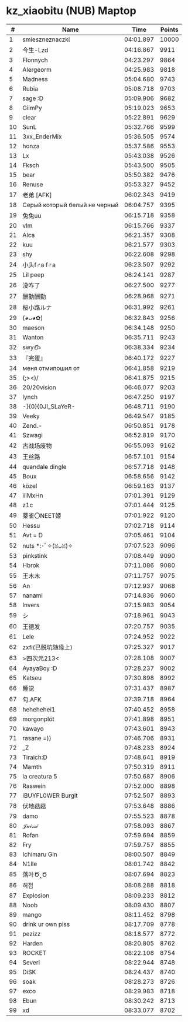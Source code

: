 # kz_xiaobitu (NUB) Maptop

|  # | Name | Time | Points |
|-------------- | -------------- | -------------- | -------------- | 
| 1 | smieszneznaczki | 04:01.897 | 10000 | 
| 2 | 今生-Lzd | 04:16.867 | 9911 | 
| 3 | Flonnych | 04:23.297 | 9864 | 
| 4 | Alergeorm | 04:25.983 | 9818 | 
| 5 | Madness | 05:04.680 | 9743 | 
| 6 | Rubia | 05:08.718 | 9703 | 
| 7 | sage :D | 05:09.906 | 9682 | 
| 8 | GiimPy | 05:19.023 | 9653 | 
| 9 | clear | 05:22.891 | 9629 | 
| 10 | SunL | 05:32.766 | 9599 | 
| 11 | 3xx_EnderMix | 05:36.505 | 9574 | 
| 12 | honza | 05:37.586 | 9553 | 
| 13 | Lx | 05:43.038 | 9526 | 
| 14 | Fksch | 05:43.500 | 9505 | 
| 15 | bear | 05:50.382 | 9476 | 
| 16 | Renuse | 05:53.327 | 9452 | 
| 17 | 老弟 [AFK] | 06:02.343 | 9419 | 
| 18 | Серый который белый не черный | 06:04.757 | 9395 | 
| 19 | 兔兔uu | 06:15.718 | 9358 | 
| 20 | vlm | 06:15.766 | 9337 | 
| 21 | Alca | 06:21.357 | 9308 | 
| 22 | kuu | 06:21.577 | 9303 | 
| 23 | shy | 06:22.608 | 9298 | 
| 24 | 小头f♂a f♂a | 06:23.507 | 9292 | 
| 25 | Lil peep | 06:24.141 | 9287 | 
| 26 | 没咋了 | 06:27.500 | 9277 | 
| 27 | 酬勤酬勤 | 06:28.968 | 9271 | 
| 28 | 桜小路ルナ | 06:31.992 | 9261 | 
| 29 | (◕ᴗ◕✿) | 06:32.843 | 9256 | 
| 30 | maeson | 06:34.148 | 9250 | 
| 31 | Wanton | 06:35.711 | 9243 | 
| 32 | swy𐂃 | 06:38.334 | 9234 | 
| 33 | 『完蛋』 | 06:40.172 | 9227 | 
| 34 | меня отмипошил от | 06:41.858 | 9219 | 
| 35 | (;><)/ | 06:41.875 | 9215 | 
| 36 | 20/20vision | 06:46.077 | 9203 | 
| 37 | lynch | 06:47.250 | 9197 | 
| 38 | -}{0}{0JI_SLaYeR- | 06:48.711 | 9190 | 
| 39 | Veeky | 06:49.547 | 9185 | 
| 40 | Zend.- | 06:50.851 | 9178 | 
| 41 | Szwagi | 06:52.819 | 9170 | 
| 42 | 古战场废物 | 06:55.093 | 9162 | 
| 43 | 王丝路 | 06:57.101 | 9154 | 
| 44 | quandale dingle | 06:57.718 | 9148 | 
| 45 | Boux | 06:58.656 | 9142 | 
| 46 | közel | 06:59.163 | 9137 | 
| 47 | iiiMxHn | 07:01.391 | 9129 | 
| 48 | z1c | 07:01.444 | 9125 | 
| 49 | 薬雀〇NEET姬 | 07:01.922 | 9120 | 
| 50 | Hessu | 07:02.718 | 9114 | 
| 51 | Avt = D | 07:05.461 | 9104 | 
| 52 | nuts *:･ﾟ✧(ꈍᴗꈍ)✧ | 07:07.523 | 9096 | 
| 53 | pinkstink | 07:08.449 | 9090 | 
| 54 | Hbrok | 07:11.086 | 9080 | 
| 55 | 王木木 | 07:11.757 | 9075 | 
| 56 | An | 07:12.937 | 9068 | 
| 57 | nanami | 07:14.836 | 9060 | 
| 58 | Invers | 07:15.983 | 9054 | 
| 59 | シ | 07:18.961 | 9043 | 
| 60 | 王德发 | 07:20.757 | 9035 | 
| 61 | Lele | 07:24.952 | 9022 | 
| 62 | zxfi(已脱坑随缘上) | 07:25.327 | 9017 | 
| 63 | >四次元213< | 07:28.108 | 9007 | 
| 64 | AyayaBoy :D | 07:28.237 | 9002 | 
| 65 | Katseu | 07:30.898 | 8992 | 
| 66 | 睡觉 | 07:31.437 | 8987 | 
| 67 | 勾.AFK | 07:39.718 | 8964 | 
| 68 | hehehehei1 | 07:40.452 | 8958 | 
| 69 | morgonplöt | 07:41.898 | 8951 | 
| 70 | kawayo | 07:43.601 | 8943 | 
| 71 | rasane =)) | 07:46.706 | 8931 | 
| 72 | _Z | 07:48.233 | 8924 | 
| 73 | Tiraich:D | 07:48.641 | 8919 | 
| 74 | Mamth | 07:50.319 | 8911 | 
| 75 | la creatura 5 | 07:50.687 | 8906 | 
| 76 | Raswein | 07:52.000 | 8898 | 
| 77 | iBUYFL0WER Burgit | 07:52.507 | 8893 | 
| 78 | 伏地菇菇 | 07:53.648 | 8886 | 
| 79 | damo | 07:55.523 | 8878 | 
| 80 | 𝒥𝓊𝒾𝓈𝓈𝒾 | 07:58.093 | 8867 | 
| 81 | Rofan | 07:59.694 | 8859 | 
| 82 | Fry | 07:59.757 | 8855 | 
| 83 | Ichimaru Gin | 08:00.507 | 8849 | 
| 84 | N1lle | 08:01.742 | 8842 | 
| 85 | 落叶Ծ‸Ծ | 08:07.694 | 8823 | 
| 86 | 허접 | 08:08.288 | 8818 | 
| 87 | Explosion | 08:09.233 | 8812 | 
| 88 | Noob | 08:09.430 | 8807 | 
| 89 | mango | 08:11.452 | 8798 | 
| 90 | drink ur own piss | 08:17.709 | 8778 | 
| 91 | pezizz | 08:18.577 | 8772 | 
| 92 | Harden | 08:20.805 | 8762 | 
| 93 | ROCKET | 08:22.108 | 8754 | 
| 94 | Severi | 08:22.944 | 8748 | 
| 95 | DiSK | 08:24.437 | 8740 | 
| 96 | soak | 08:28.273 | 8726 | 
| 97 | exco | 08:29.983 | 8718 | 
| 98 | Ebun | 08:30.242 | 8713 | 
| 99 | xd | 08:33.077 | 8702 | 

